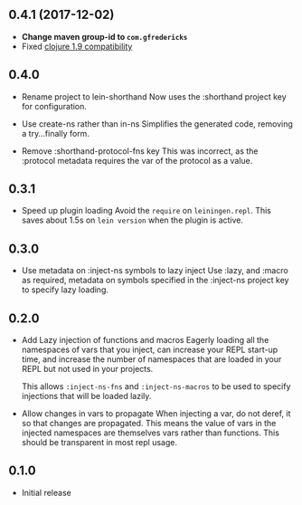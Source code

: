 ## 0.4.1 (2017-12-02)

- **Change maven group-id to `com.gfredericks`**
- Fixed [clojure 1.9 compatibility](https://github.com/palletops/lein-shorthand/issues/7)

## 0.4.0

- Rename project to lein-shorthand
  Now uses the :shorthand project key for configuration.

- Use create-ns rather than in-ns
  Simplifies the generated code, removing a try…finally form.

- Remove :shorthand-protocol-fns key
  This was incorrect, as the :protocol metadata requires the var of the
  protocol as a value.

## 0.3.1

- Speed up plugin loading
  Avoid the `require` on `leiningen.repl`.  This saves about 1.5s on `lein
  version` when the plugin is active.

## 0.3.0

- Use metadata on :inject-ns symbols to lazy inject
  Use :lazy, and :macro as required, metadata on symbols specified in the
  :inject-ns project key to specify lazy loading.

## 0.2.0

- Add Lazy injection of functions and macros
  Eagerly loading all the namespaces of vars that you inject, can increase
  your REPL start-up time, and increase the number of namespaces that are
  loaded in your REPL but not used in your projects.

  This allows `:inject-ns-fns` and `:inject-ns-macros` to be used to specify
  injections that will be loaded lazily.

- Allow changes in vars to propagate
  When injecting a var, do not deref, it so that changes are propagated.
  This means the value of vars in the injected namespaces are themselves
  vars rather than functions.  This should be transparent in most repl
  usage.

## 0.1.0

- Initial release
